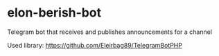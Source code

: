 # elon-berish-bot

Telegram bot that receives and publishes announcements for a channel

Used library: https://github.com/Eleirbag89/TelegramBotPHP
